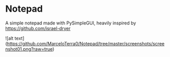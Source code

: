 # Notepad
A simple notepad made with PySimpleGUI, heavily inspired by https://github.com/israel-dryer

![alt text] (https://github.com/MarceloTerra0/Notepad/tree/master/screenshots/screenshot01.png?raw=true)
